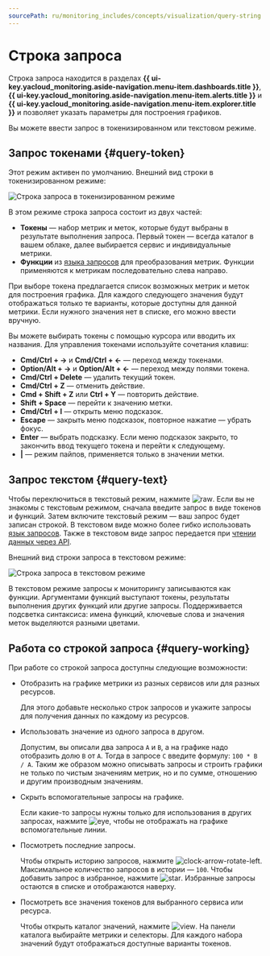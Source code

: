 ```yaml
---
sourcePath: ru/monitoring_includes/concepts/visualization/query-string.md
---
```

# Строка запроса

Строка запроса находится в разделах **{{ ui-key.yacloud_monitoring.aside-navigation.menu-item.dashboards.title }}**, **{{ ui-key.yacloud_monitoring.aside-navigation.menu-item.alerts.title }}** и **{{ ui-key.yacloud_monitoring.aside-navigation.menu-item.explorer.title }}** и позволяет указать параметры для построения графиков.

Вы можете ввести запрос в токенизированном или текстовом режиме.

## Запрос токенами {#query-token}

Этот режим активен по умолчанию. Внешний вид строки в токенизированном режиме:

![Строка запроса в токенизированном режиме](../../../_assets/monitoring/query_string_tokens_2025.png "Строка запроса в токенизированном режиме")

В этом режиме строка запроса состоит из двух частей:

* **Токены** — набор метрик и меток, которые будут выбраны в результате выполнения запроса. Первый токен — всегда каталог в вашем облаке, далее выбирается сервис и индивидуальные метрики.
* **Функции** из [языка запросов](../querying.md) для преобразования метрик. Функции применяются к метрикам последовательно слева направо.

При выборе токена предлагается список возможных метрик и меток для построения графика. Для каждого следующего значения будут отображаться только те варианты, которые доступны для данной метрики. Если нужного значения нет в списке, его можно ввести вручную.

Вы можете выбирать токены с помощью курсора или вводить их названия. Для управления токенами используйте сочетания клавиш:

* **Cmd/Ctrl + →** и **Cmd/Ctrl + ←** — переход между токенами.
* **Option/Alt + →** и **Option/Alt + ←** — переход между полями токена.
* **Сmd/Ctrl + Delete** — удалить текущий токен.
* **Сmd/Ctrl + Z** — отменить действие.
* **Сmd + Shift + Z** или **Ctrl + Y** — повторить действие.
* **Shift + Space** — перейти к значению метки.
* **Сmd/Ctrl + I** — открыть меню подсказок.
* **Escape** — закрыть меню подсказок, повторное нажатие — убрать фокус.
* **Enter** — выбрать подсказку. Если меню подсказок закрыто, то закончить ввод текущего токена и перейти к следующему.
* **|** — режим пайпов, применяется только в значении метки.

## Запрос текстом {#query-text}

Чтобы переключиться в текстовый режим, нажмите ![raw](../../../_assets/console-icons/code.svg). Если вы не знакомы с текстовым режимом, сначала введите запрос в виде токенов и функций. Затем включите текстовый режим — ваш запрос будет записан строкой. В текстовом виде можно более гибко использовать [язык запросов](../querying.md). Также в текстовом виде запрос передается при [чтении данных через API](../../api-ref/MetricsData/read.md).

Внешний вид строки запроса в текстовом режиме:

![Строка запроса в текстовом режиме](../../../_assets/monitoring/query_string_text_2025.png "Строка запроса в текстовом режиме")

В текстовом режиме запросы к мониторингу записываются как функции. Аргументами функций выступают токены, результаты выполнения других функций или другие запросы. Поддерживается подсветка синтаксиса: имена функций, ключевые слова и значения меток выделяются разными цветами.

## Работа со строкой запроса {#query-working}

При работе со строкой запроса доступны следующие возможности:

* Отобразить на графике метрики из разных сервисов или для разных ресурсов.
  
    Для этого добавьте несколько строк запросов и укажите запросы для получения данных по каждому из ресурсов.

* Использовать значение из одного запроса в другом.

    Допустим, вы описали два запроса `A` и `B`, а на графике надо отобразить долю `B` от `A`. Тогда в запросе `C` введите формулу: `100 * B / A`. Таким же образом можно описывать запросы и строить графики не только по чистым значениям метрик, но и по сумме, отношению и другим производным значениям.

* Скрыть вспомогательные запросы на графике.
  
    Если какие-то запросы нужны только для использования в других запросах, нажмите ![eye](../../../_assets/console-icons/eye.svg), чтобы не отображать на графике вспомогательные линии.

* Посмотреть последние запросы.

    Чтобы открыть историю запросов, нажмите ![clock-arrow-rotate-left](../../../_assets/console-icons/clock-arrow-rotate-left.svg). Максимальное количество запросов в истории — `100`. Чтобы добавить запрос в избранное, нажмите ![star](../../../_assets/console-icons/star.svg). Избранные запросы остаются в списке и отображаются наверху.

* Посмотреть все значения токенов для выбранного сервиса или ресурса.

    Чтобы открыть каталог значений, нажмите ![view](../../../_assets/console-icons/folder-open.svg). На панели каталога выбирайте метрики и селекторы. Для каждого набора значений будут отображаться доступные варианты токенов.
